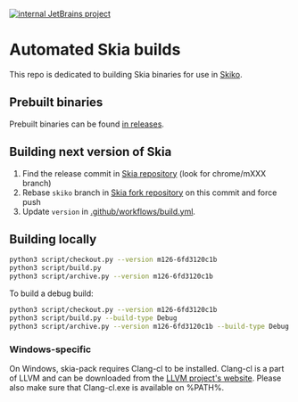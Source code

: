 [![internal JetBrains project](https://jb.gg/badges/internal.svg)](https://confluence.jetbrains.com/display/ALL/JetBrains+on+GitHub)
# Automated Skia builds

This repo is dedicated to building Skia binaries for use in [Skiko](https://github.com/JetBrains/skiko).

## Prebuilt binaries

Prebuilt binaries can be found [in releases](https://github.com/JetBrains/skia-pack/releases).

## Building next version of Skia

1. Find the release commit in [Skia repository](https://github.com/google/skia) (look for chrome/mXXX branch)
2. Rebase `skiko` branch in [Skia fork repository](https://github.com/JetBrains/skia) on this commit and force push
3. Update `version` in [.github/workflows/build.yml](https://github.com/JetBrains/skia-pack/blob/master/.github/workflows/build.yml).

## Building locally

```sh
python3 script/checkout.py --version m126-6fd3120c1b
python3 script/build.py
python3 script/archive.py --version m126-6fd3120c1b
```

To build a debug build:

```sh
python3 script/checkout.py --version m126-6fd3120c1b
python3 script/build.py --build-type Debug
python3 script/archive.py --version m126-6fd3120c1b --build-type Debug
```

### Windows-specific

On Windows, skia-pack requires Clang-cl to be installed. Clang-cl is a part of LLVM and can be downloaded from the [LLVM project's website](https://releases.llvm.org/). Please also make sure that Clang-cl.exe is available on %PATH%.
